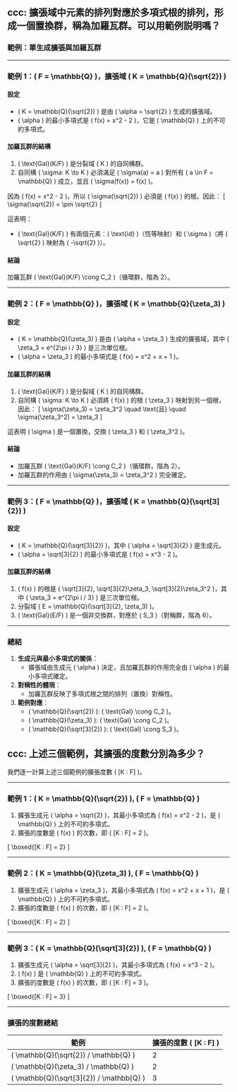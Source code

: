 ## ccc: 擴張域中元素的排列對應於多項式根的排列，形成一個置換群，稱為加羅瓦群。可以用範例説明嗎？

### 範例：單生成擴張與加羅瓦群

---

### **範例 1：\( F = \mathbb{Q} \)，擴張域 \( K = \mathbb{Q}(\sqrt{2}) \)**

#### **設定**
- \( K = \mathbb{Q}(\sqrt{2}) \) 是由 \( \alpha = \sqrt{2} \) 生成的擴張域。
- \( \alpha \) 的最小多項式是 \( f(x) = x^2 - 2 \)，它是 \( \mathbb{Q} \) 上的不可約多項式。

#### **加羅瓦群的結構**
1. \( \text{Gal}(K/F) \) 是分裂域 \( K \) 的自同構群。
2. 自同構 \( \sigma: K \to K \) 必須滿足 \( \sigma(a) = a \) 對所有 \( a \in F = \mathbb{Q} \) 成立，並且 \( \sigma(f(x)) = f(x) \)。

因為 \( f(x) = x^2 - 2 \)，所以 \( \sigma(\sqrt{2}) \) 必須是 \( f(x) \) 的根。因此：
\[
\sigma(\sqrt{2}) = \pm \sqrt{2}
\]

這表明：
- \( \text{Gal}(K/F) \) 有兩個元素：\( \text{id} \)（恆等映射）和 \( \sigma \)（將 \( \sqrt{2} \) 映射為 \( -\sqrt{2} \)）。

#### **結論**
加羅瓦群 \( \text{Gal}(K/F) \cong C_2 \)（循環群，階為 2）。

---

### **範例 2：\( F = \mathbb{Q} \)，擴張域 \( K = \mathbb{Q}(\zeta_3) \)**

#### **設定**
- \( K = \mathbb{Q}(\zeta_3) \) 是由 \( \alpha = \zeta_3 \) 生成的擴張域，其中 \( \zeta_3 = e^{2\pi i / 3} \) 是三次單位根。
- \( \alpha = \zeta_3 \) 的最小多項式是 \( f(x) = x^2 + x + 1 \)。

#### **加羅瓦群的結構**
1. \( \text{Gal}(K/F) \) 是分裂域 \( K \) 的自同構群。
2. 自同構 \( \sigma: K \to K \) 必須將 \( f(x) \) 的根 \( \zeta_3 \) 映射到另一個根，因此：
\[
\sigma(\zeta_3) = \zeta_3^2 \quad \text{且} \quad \sigma(\zeta_3^2) = \zeta_3
\]

這表明 \( \sigma \) 是一個置換，交換 \( \zeta_3 \) 和 \( \zeta_3^2 \)。

#### **結論**
- 加羅瓦群 \( \text{Gal}(K/F) \cong C_2 \)（循環群，階為 2）。
- 加羅瓦群的作用由 \( \sigma(\zeta_3) = \zeta_3^2 \) 完全確定。

---

### **範例 3：\( F = \mathbb{Q} \)，擴張域 \( K = \mathbb{Q}(\sqrt[3]{2}) \)**

#### **設定**
- \( K = \mathbb{Q}(\sqrt[3]{2}) \)，其中 \( \alpha = \sqrt[3]{2} \) 是生成元。
- \( \alpha = \sqrt[3]{2} \) 的最小多項式是 \( f(x) = x^3 - 2 \)。

#### **加羅瓦群的結構**
1. \( f(x) \) 的根是 \( \sqrt[3]{2}, \sqrt[3]{2}\zeta_3, \sqrt[3]{2}\zeta_3^2 \)，其中 \( \zeta_3 = e^{2\pi i / 3} \) 是三次單位根。
2. 分裂域 \( E = \mathbb{Q}(\sqrt[3]{2}, \zeta_3) \)。
3. \( \text{Gal}(E/F) \) 是一個非交換群，對應於 \( S_3 \)（對稱群，階為 6）。

---

### 總結
1. **生成元與最小多項式的關係**：
   - 擴張域由生成元 \( \alpha \) 決定，且加羅瓦群的作用完全由 \( \alpha \) 的最小多項式確定。
2. **對稱性的體現**：
   - 加羅瓦群反映了多項式根之間的排列（置換）對稱性。
3. **範例對應**：
   - \( \mathbb{Q}(\sqrt{2}) \): \( \text{Gal} \cong C_2 \)。
   - \( \mathbb{Q}(\zeta_3) \): \( \text{Gal} \cong C_2 \)。
   - \( \mathbb{Q}(\sqrt[3]{2}) \): \( \text{Gal} \cong S_3 \)。

## ccc: 上述三個範例，其擴張的度數分別為多少？

我們逐一計算上述三個範例的擴張度數 \( [K : F] \)。

---

### **範例 1：\( K = \mathbb{Q}(\sqrt{2}) \), \( F = \mathbb{Q} \)**
1. 擴張生成元 \( \alpha = \sqrt{2} \)，其最小多項式為 \( f(x) = x^2 - 2 \)，是 \( \mathbb{Q} \) 上的不可約多項式。
2. 擴張的度數是 \( f(x) \) 的次數，即 \( [K : F] = 2 \)。

\[
\boxed{[K : F] = 2}
\]

---

### **範例 2：\( K = \mathbb{Q}(\zeta_3) \), \( F = \mathbb{Q} \)**
1. 擴張生成元 \( \alpha = \zeta_3 \)，其最小多項式為 \( f(x) = x^2 + x + 1 \)，是 \( \mathbb{Q} \) 上的不可約多項式。
2. 擴張的度數是 \( f(x) \) 的次數，即 \( [K : F] = 2 \)。

\[
\boxed{[K : F] = 2}
\]

---

### **範例 3：\( K = \mathbb{Q}(\sqrt[3]{2}) \), \( F = \mathbb{Q} \)**
1. 擴張生成元 \( \alpha = \sqrt[3]{2} \)，其最小多項式為 \( f(x) = x^3 - 2 \)。
2. \( f(x) \) 是 \( \mathbb{Q} \) 上的不可約多項式。
3. 擴張的度數是 \( f(x) \) 的次數，即 \( [K : F] = 3 \)。

\[
\boxed{[K : F] = 3}
\]

---

### **擴張的度數總結**
| 範例              | 擴張的度數 \( [K : F] \) |
|-------------------|--------------------------|
| \( \mathbb{Q}(\sqrt{2}) / \mathbb{Q} \) | 2                        |
| \( \mathbb{Q}(\zeta_3) / \mathbb{Q} \) | 2                        |
| \( \mathbb{Q}(\sqrt[3]{2}) / \mathbb{Q} \) | 3                        |
